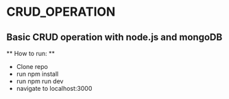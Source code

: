 # CRUD_OPERATION
## Basic CRUD operation with node.js and mongoDB
** How to run: **
- Clone repo
- run npm install
- run npm run dev
- navigate to localhost:3000
